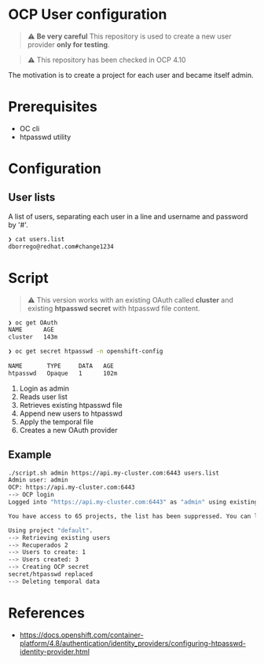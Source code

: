 # OCP User configuration

> :warning: **Be very careful** This repository is used to create a new user provider **only for testing**.

> :warning: This repository has been checked in OCP 4.10

The motivation is to create a project for each user and became itself admin.

# Prerequisites
* OC cli
* htpasswd utility

# Configuration
## User lists
A list of users, separating each user in a line and username and password by '#'.

```bash
❯ cat users.list 
dborrego@redhat.com#change1234
``` 

# Script
> :warning: This version works with an existing OAuth called **cluster** and existing **htpasswd secret** with htpasswd file content.
```zsh
❯ oc get OAuth                                                                   
NAME      AGE
cluster   143m
```
```zsh
❯ oc get secret htpasswd -n openshift-config                                         
       
NAME       TYPE     DATA   AGE
htpasswd   Opaque   1      102m
```

1. Login as admin 
2. Reads user list
3. Retrieves existing htpasswd file
4. Append new users to htpasswd
5. Apply the temporal file
6. Creates a new OAuth provider

## Example
```bash
./script.sh admin https://api.my-cluster.com:6443 users.list     
Admin user: admin
OCP: https://api.my-cluster.com:6443
--> OCP login
Logged into "https://api.my-cluster.com:6443" as "admin" using existing credentials.

You have access to 65 projects, the list has been suppressed. You can list all projects with 'oc projects'

Using project "default".
--> Retrieving existing users
--> Recuperados 2
--> Users to create: 1
--> Users created: 3
--> Creating OCP secret
secret/htpasswd replaced
--> Deleting temporal data
```

# References
* https://docs.openshift.com/container-platform/4.8/authentication/identity_providers/configuring-htpasswd-identity-provider.html
